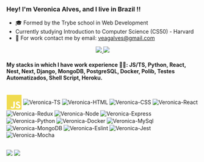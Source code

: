 ### Hey! I'm Veronica Alves, and I live in Brazil !!

- 🎓 Formed by the Trybe school in Web Development
- Currently studying Introduction to Computer Science (CS50) - Harvard
- 📧 For work contact me by email: veagalves@gmail.com

<div align="center">
  <a href="https://github.com/Veronica-Alfr">
    <img height="180em" src="https://github-readme-stats-sigma-five.vercel.app/api?username=Veronica-Alfr&show_icons=true&theme=radical&include_all_commits=true&count_private=true"/>
  </a>
  <a href="https://github.com/Veronica-Alfr">
    <img height="180em" src="https://github-readme-stats-sigma-five.vercel.app/api/top-langs/?username=Veronica-Alfr&layout=compact&langs_count=7&theme=radical"/>
  </a>
</div>
  <h4>My stacks in which I have work experience 👩‍💻: JS/TS, Python, React, Nest, Next, Django, MongoDB, PostgreSQL, Docker, Polib, Testes Automatizados, Shell Script, Heroku. </h4>
<div style="display: inline_block"><br>
  <img align="center" alt="Veronica-Js" height="40" width="40" src="https://raw.githubusercontent.com/devicons/devicon/master/icons/javascript/javascript-plain.svg" />
  <img align="center" alt="Veronica-TS" height="40" width="40" src="https://cdn.jsdelivr.net/gh/devicons/devicon/icons/typescript/typescript-original.svg" />
  <img align="center" alt="Veronica-HTML" height="40" width="40" src="https://cdn.jsdelivr.net/gh/devicons/devicon/icons/html5/html5-original-wordmark.svg" />
  <img align="center" alt="Veronica-CSS" height="40" width="40" src="https://cdn.jsdelivr.net/gh/devicons/devicon/icons/css3/css3-original-wordmark.svg" />
  <img align="center" alt="Veronica-React" height="40" width="40" src="https://cdn.jsdelivr.net/gh/devicons/devicon/icons/react/react-original-wordmark.svg" />
  <img align="center" alt="Veronica-Redux" height="40" width="40" src="https://cdn.jsdelivr.net/gh/devicons/devicon/icons/redux/redux-original.svg" />
  <img align="center" alt="Veronica-Node" height="45" width="40" src="https://cdn.jsdelivr.net/gh/devicons/devicon/icons/nodejs/nodejs-original-wordmark.svg" />
  <img align="center" alt="Veronica-Express" height="40" width="40" src="https://cdn.jsdelivr.net/gh/devicons/devicon/icons/express/express-original-wordmark.svg" />
  <img align="center" alt="Veronica-Python" height="40" width="40" src="https://cdn.jsdelivr.net/gh/devicons/devicon/icons/python/python-original-wordmark.svg" />
  <img align="center" alt="Veronica-Docker" height="40" width="40" src="https://cdn.jsdelivr.net/gh/devicons/devicon/icons/docker/docker-original-wordmark.svg" />
  <img align="center" alt="Veronica-MySql" height="40" width="40" src="https://cdn.jsdelivr.net/gh/devicons/devicon/icons/mysql/mysql-original-wordmark.svg" />
  <img align="center" alt="Veronica-MongoDB" height="45" width="43" src="https://cdn.jsdelivr.net/gh/devicons/devicon/icons/mongodb/mongodb-original-wordmark.svg" />
  <img align="center" alt="Veronica-Eslint" height="45" width="40" src="https://cdn.jsdelivr.net/gh/devicons/devicon/icons/eslint/eslint-original-wordmark.svg" />
  <img align="center" alt="Veronica-Jest" height="40" width="40" src="https://cdn.jsdelivr.net/gh/devicons/devicon/icons/jest/jest-plain.svg" />
  <img align="center" alt="Veronica-Mocha" height="45" width="40" src="https://cdn.jsdelivr.net/gh/devicons/devicon/icons/mocha/mocha-plain.svg" />
</div>

    
   ##
 
<div> 
  <a href="mailto:veagalves@gmail.com"><img src="https://img.shields.io/badge/Gmail-D14836?style=for-the-badge&logo=gmail&logoColor=white" target="_blank"></a>
  <a href="https://www.linkedin.com/in/vealves" target="_blank"><img src="https://img.shields.io/badge/-LinkedIn-%230077B5?style=for-the-badge&logo=linkedin&logoColor=white" target="_blank"></a>
    
</div>
